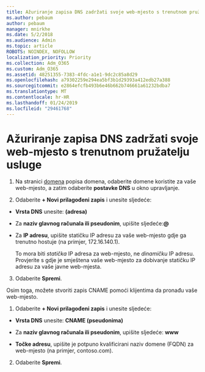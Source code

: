 ```yaml
---
title: Ažuriranje zapisa DNS zadržati svoje web-mjesto s trenutnom pružatelju usluge
ms.author: pebaum
author: pebaum
manager: mnirkhe
ms.date: 5/2/2018
ms.audience: Admin
ms.topic: article
ROBOTS: NOINDEX, NOFOLLOW
localization_priority: Priority
ms.collection: Adm_O365
ms.custom: Adm_O365
ms.assetid: 48251355-7383-4fdc-a1e1-9dc2c85a8d29
ms.openlocfilehash: a79302259e294ea5bf3b1d29393a412edb27a388
ms.sourcegitcommit: e2864efcfb493b6e46b662b746661a61232bdba7
ms.translationtype: MT
ms.contentlocale: hr-HR
ms.lasthandoff: 01/24/2019
ms.locfileid: "29461768"
---
```

# <a name="update-dns-records-to-keep-your-website-with-your-current-hosting-provider"></a>Ažuriranje zapisa DNS zadržati svoje web-mjesto s trenutnom pružatelju usluge

1. Na stranici [domena](https://portal.office.com/adminportal/home#/Domains) popisa domena, odaberite domene koristite za vaše web-mjesto, a zatim odaberite **postavke DNS** u okno upravljanje. 
    
2. Odaberite **+ Novi prilagođeni zapis** i unesite sljedeće: 
    
  - **Vrsta DNS** unesite: **(adresa)**
    
  - Za **naziv glavnog računala ili pseudonim**, upišite sljedeće:**@**
    
  - Za **IP adresu**, upišite statičku IP adresu za vaše web-mjesto gdje ga trenutno hostuje (na primjer, 172.16.140.1). 
    
    To mora biti *statička* IP adresa za web-mjesto, ne *dinamičku* IP adresu. Provjerite s gdje je smještena vaše web-mjesto za dobivanje statičku IP adresu za vaše javne web-mjesta. 
    
3. Odaberite **Spremi**. 
    
Osim toga, možete stvoriti zapis CNAME pomoći klijentima da pronađu vaše web-mjesto.
  
1. Odaberite **+ Novi prilagođeni zapis** i unesite sljedeće: 
    
  - **Vrsta DNS** unesite: **CNAME (pseudonima)**
    
  - Za **naziv glavnog računala ili pseudonim**, upišite sljedeće: **www**
    
  - **Točke adresu**, upišite je potpuno kvalificirani naziv domene (FQDN) za web-mjesto (na primjer, contoso.com). 
    
2. Odaberite **Spremi**. 
    

